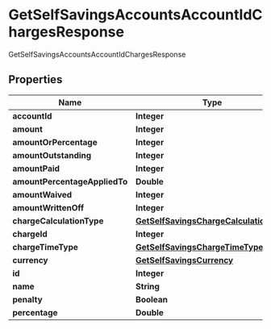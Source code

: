 

# GetSelfSavingsAccountsAccountIdChargesResponse

GetSelfSavingsAccountsAccountIdChargesResponse

## Properties

| Name | Type | Description | Notes |
|------------ | ------------- | ------------- | -------------|
|**accountId** | **Integer** |  |  [optional] |
|**amount** | **Integer** |  |  [optional] |
|**amountOrPercentage** | **Integer** |  |  [optional] |
|**amountOutstanding** | **Integer** |  |  [optional] |
|**amountPaid** | **Integer** |  |  [optional] |
|**amountPercentageAppliedTo** | **Double** |  |  [optional] |
|**amountWaived** | **Integer** |  |  [optional] |
|**amountWrittenOff** | **Integer** |  |  [optional] |
|**chargeCalculationType** | [**GetSelfSavingsChargeCalculationType**](GetSelfSavingsChargeCalculationType.md) |  |  [optional] |
|**chargeId** | **Integer** |  |  [optional] |
|**chargeTimeType** | [**GetSelfSavingsChargeTimeType**](GetSelfSavingsChargeTimeType.md) |  |  [optional] |
|**currency** | [**GetSelfSavingsCurrency**](GetSelfSavingsCurrency.md) |  |  [optional] |
|**id** | **Integer** |  |  [optional] |
|**name** | **String** |  |  [optional] |
|**penalty** | **Boolean** |  |  [optional] |
|**percentage** | **Double** |  |  [optional] |



